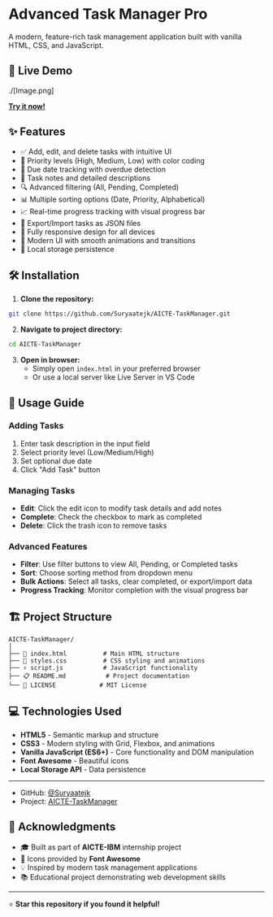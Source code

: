 # Advanced Task Manager Pro

A modern, feature-rich task management application built with vanilla HTML, CSS, and JavaScript.

## 🚀 Live Demo
./[Image.png]

**[Try it now!](https://suryaatejk.github.io/AICTE-TaskManager)**

## ✨ Features

- ✅ Add, edit, and delete tasks with intuitive UI
- 🎯 Priority levels (High, Medium, Low) with color coding
- 📅 Due date tracking with overdue detection
- 📝 Task notes and detailed descriptions
- 🔍 Advanced filtering (All, Pending, Completed)
- 📊 Multiple sorting options (Date, Priority, Alphabetical)
- 📈 Real-time progress tracking with visual progress bar
- 💾 Export/Import tasks as JSON files
- 📱 Fully responsive design for all devices
- 🎨 Modern UI with smooth animations and transitions
- 💾 Local storage persistence

## 🛠️ Installation

1. **Clone the repository:**
```bash
git clone https://github.com/Suryaatejk/AICTE-TaskManager.git
```

2. **Navigate to project directory:**
```bash
cd AICTE-TaskManager
```

3. **Open in browser:**
   - Simply open `index.html` in your preferred browser
   - Or use a local server like Live Server in VS Code

## 📖 Usage Guide

### Adding Tasks
1. Enter task description in the input field
2. Select priority level (Low/Medium/High)
3. Set optional due date
4. Click "Add Task" button

### Managing Tasks
- **Edit**: Click the edit icon to modify task details and add notes
- **Complete**: Check the checkbox to mark as completed
- **Delete**: Click the trash icon to remove tasks

### Advanced Features
- **Filter**: Use filter buttons to view All, Pending, or Completed tasks
- **Sort**: Choose sorting method from dropdown menu
- **Bulk Actions**: Select all tasks, clear completed, or export/import data
- **Progress Tracking**: Monitor completion with the visual progress bar

## 🏗️ Project Structure

```
AICTE-TaskManager/
│
├── 📄 index.html          # Main HTML structure
├── 🎨 styles.css          # CSS styling and animations
├── ⚡ script.js           # JavaScript functionality
├── 📋 README.md           # Project documentation
└── 📜 LICENSE            # MIT License
```

## 💻 Technologies Used

- **HTML5** - Semantic markup and structure
- **CSS3** - Modern styling with Grid, Flexbox, and animations
- **Vanilla JavaScript (ES6+)** - Core functionality and DOM manipulation
- **Font Awesome** - Beautiful icons
- **Local Storage API** - Data persistence

---

- GitHub: [@Suryaatejk](https://github.com/Suryaatejk)
- Project: [AICTE-TaskManager](https://github.com/Suryaatejk/AICTE-TaskManager)

## 🙏 Acknowledgments

- 🎓 Built as part of **AICTE-IBM** internship project
- 🎨 Icons provided by **Font Awesome**
- 💡 Inspired by modern task management applications
- 📚 Educational project demonstrating web development skills

---

⭐ **Star this repository if you found it helpful!**

